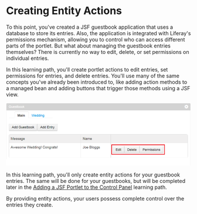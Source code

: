 # Creating Entity Actions [](id=creating-entity-actions)

To this point, you've created a JSF guestbook application that uses a database
to store its entries. Also, the application is integrated with Liferay's
permissions mechanism, allowing you to control who can access different parts of
the portlet. But what about managing the guestbook entries themselves? There is
currently no way to edit, delete, or set permissions on individual entries. 

In this learning path, you'll create portlet actions to edit entries,
set permissions for entries, and delete entries. You'll use many of the same
concepts you've already been introduced to, like adding action methods to a
managed bean and adding buttons that trigger those methods using a JSF view. 

![Figure 1: In this learning path, you'll add the *Edit*, *Permissions*, and *Delete* buttons for your *Entry* entities.](../../images/edit-permissions-delete.png)

In this learning path, you'll only create entity actions for your guestbook
entries. The same will be done for your guestbooks, but will be completed later
in the
[Adding a JSF Portlet to the Control Panel](/develop/learning-paths/-/knowledge_base/6-2/adding-a-jsf-portlet-to-the-control-panel)
learning path.

By providing entity actions, your users possess complete control over the
entries they create. 
